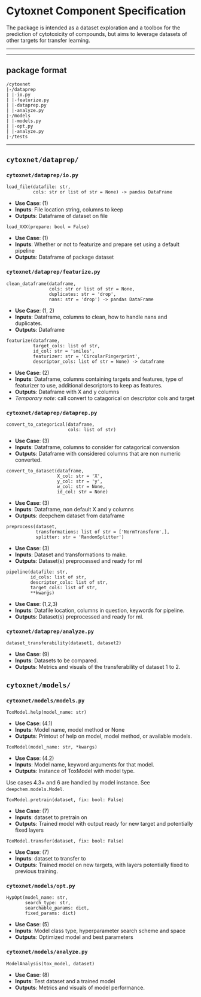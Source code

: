 # Cytoxnet Component Specification
The package is intended as a dataset exploration and a toolbox for the
prediction of cytotoxicity of compounds, but aims to leverage datasets of other
targets for transfer learning.
***
***
## package format
```
/cytoxnet
|-/dataprep
| |-io.py
| |-featurize.py
| |-dataprep.py
| |-analyze.py
|-/models
| |-models.py
| |-opt.py
| |-analyze.py
|-/tests
```
***

## `cytoxnet/dataprep/`

### `cytoxnet/dataprep/io.py`

```
load_file(datafile: str,
          cols: str or list of str = None) -> pandas DataFrame
```
- __Use Case__: (1)
- __Inputs__: File location string, columns to keep
- __Outputs__: Dataframe of dataset on file

```
load_XXX(prepare: bool = False)
```
- __Use Case__: (1)
- __Inputs__: Whether or not to featurize and prepare set using a default
  pipeline
- __Outputs__: Dataframe of package dataset

### `cytoxnet/dataprep/featurize.py`

```
clean_dataframe(dataframe,
                cols: str or list of str = None,
                duplicates: str = 'drop',
                nans: str = 'drop') -> pandas DataFrame
```
- __Use Case__: (1, 2)
- __Inputs__: Dataframe, columns to clean, how to handle nans and duplicates.
- __Outputs__: Dataframe

```
featurize(dataframe,
          target_cols: list of str,
          id_col: str = 'smiles',
          featurizer: str = 'CircularFingerprint',
          descriptor_cols: list of str = None) -> dataframe
```
- __Use Case__: (2)
- __Inputs__: Dataframe, columns containing targets and features, type of
  featurizer to use, additional descriptors to keep as features.
- __Outputs__: Dataframe with X and y columns
- *Temporary note*: call convert to catagorical on descriptor cols and target

### `cytoxnet/dataprep/dataprep.py`

```
convert_to_categorical(dataframe,
                       cols: list of str)
```
- __Use Case__: (3)
- __Inputs__: Dataframe, columns to consider for catagorical conversion
- __Outputs__: Dataframe with considered columns that are non numeric converted.

```
convert_to_dataset(dataframe,
                   X_col: str = 'X',
                   y_col: str = 'y',
                   w_col: str = None,
                   id_col: str = None)
```
- __Use Case__: (3)
- __Inputs__: Dataframe, non default X and y columns
- __Outputs__: deepchem dataset from dataframe

```
preprocess(dataset,
           transformations: list of str = ['NormTransform',],
           splitter: str = 'RandomSplitter')
```
- __Use Case__: (3)
- __Inputs__: Dataset and transformations to make.
- __Outputs__: Dataset(s) preprocessed and ready for ml

```
pipeline(datafile: str,
         id_cols: list of str,
         descriptor_cols: list of str,
         target_cols: list of str,
         **kwargs)
```
- __Use Case__: (1,2,3)
- __Inputs__: Datafile location, columns in question, keywords for pipeline.
- __Outputs__: Dataset(s) preprocessed and ready for ml.

### `cytoxnet/dataprep/analyze.py`

```
dataset_transferability(dataset1, dataset2)
```
- __Use Case__: (9)
- __Inputs__: Datasets to be compared.
- __Outputs__: Metrics and visuals of the transferability of dataset 1 to 2.

## `cytoxnet/models/`

### `cytoxnet/models/models.py`

```
ToxModel.help(model_name: str)
```
- __Use Case__: (4.1)
- __Inputs__: Model name, model method or None
- __Outputs__: Printout of help on model, model method, or available models.


```
ToxModel(model_name: str, *kwargs)
```
- __Use Case__: (4.2)
- __Inputs__: Model name, keyword arguments for that model.
- __Outputs__: Instance of ToxModel with model type.

Use cases 4.3+ and 6 are handled by model instance. See `deepchem.models.Model`.

```
ToxModel.pretrain(dataset, fix: bool: False)
```
- __Use Case__: (7)
- __Inputs__: dataset to pretrain on
- __Outputs__: Trained model with output ready for new target and potentially
  fixed layers
  
```
ToxModel.transfer(dataset, fix: bool: False)
```
- __Use Case__: (7)
- __Inputs__: dataset to transfer to
- __Outputs__: Trained model on new targets, with layers potentially fixed to
  previous training.
  
### `cytoxnet/models/opt.py`

```
HypOpt(model_name: str,
       search_type: str,
       searchable_params: dict,
       fixed_params: dict)
```
- __Use Case__: (5)
- __Inputs__: Model class type, hyperparameter search scheme and space
- __Outputs__: Optimized model and best parameters
  
### `cytoxnet/models/analyze.py`

```
ModelAnalysis(tox_model, dataset)
```
- __Use Case__: (8)
- __Inputs__: Test dataset and a trained model
- __Outputs__: Metrics and visuals of model performance.
